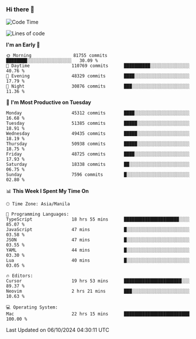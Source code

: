 ### Hi there 👋

<!--START_SECTION:waka-->
![Code Time](http://img.shields.io/badge/Code%20Time-5%2C625%20hrs%2054%20mins-blue)

![Lines of code](https://img.shields.io/badge/From%20Hello%20World%20I%27ve%20Written-120.0%20million%20lines%20of%20code-blue)

**I'm an Early 🐤** 

```text
🌞 Morning                81755 commits       ████████░░░░░░░░░░░░░░░░░   30.09 % 
🌆 Daytime                110769 commits      ██████████░░░░░░░░░░░░░░░   40.76 % 
🌃 Evening                48329 commits       ████░░░░░░░░░░░░░░░░░░░░░   17.79 % 
🌙 Night                  30876 commits       ███░░░░░░░░░░░░░░░░░░░░░░   11.36 % 
```
📅 **I'm Most Productive on Tuesday** 

```text
Monday                   45312 commits       ████░░░░░░░░░░░░░░░░░░░░░   16.68 % 
Tuesday                  51385 commits       █████░░░░░░░░░░░░░░░░░░░░   18.91 % 
Wednesday                49435 commits       █████░░░░░░░░░░░░░░░░░░░░   18.19 % 
Thursday                 50938 commits       █████░░░░░░░░░░░░░░░░░░░░   18.75 % 
Friday                   48725 commits       ████░░░░░░░░░░░░░░░░░░░░░   17.93 % 
Saturday                 18338 commits       ██░░░░░░░░░░░░░░░░░░░░░░░   06.75 % 
Sunday                   7596 commits        █░░░░░░░░░░░░░░░░░░░░░░░░   02.80 % 
```


📊 **This Week I Spent My Time On** 

```text
🕑︎ Time Zone: Asia/Manila

💬 Programming Languages: 
TypeScript               18 hrs 55 mins      █████████████████████░░░░   85.07 % 
JavaScript               47 mins             █░░░░░░░░░░░░░░░░░░░░░░░░   03.58 % 
JSON                     47 mins             █░░░░░░░░░░░░░░░░░░░░░░░░   03.55 % 
YAML                     44 mins             █░░░░░░░░░░░░░░░░░░░░░░░░   03.30 % 
Lua                      40 mins             █░░░░░░░░░░░░░░░░░░░░░░░░   03.05 % 

🔥 Editors: 
Cursor                   19 hrs 53 mins      ██████████████████████░░░   89.37 % 
Neovim                   2 hrs 21 mins       ███░░░░░░░░░░░░░░░░░░░░░░   10.63 % 

💻 Operating System: 
Mac                      22 hrs 15 mins      █████████████████████████   100.00 % 
```


 Last Updated on 06/10/2024 04:30:11 UTC
<!--END_SECTION:waka-->


<!--
**rad182/rad182** is a ✨ _special_ ✨ repository because its `README.md` (this file) appears on your GitHub profile.

Here are some ideas to get you started:

- 🔭 I’m currently working on ...
- 🌱 I’m currently learning ...
- 👯 I’m looking to collaborate on ...
- 🤔 I’m looking for help with ...
- 💬 Ask me about ...
- 📫 How to reach me: ...
- 😄 Pronouns: ...
- ⚡ Fun fact: ...
-->

